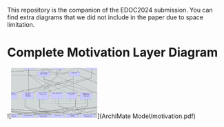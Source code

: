 This repository is the companion of the EDOC2024 submission. You can find extra diagrams that we did not include in the paper due to space limitation.

# Complete Motivation Layer Diagram
![<img alt="motivation" width="200px" src="thumbnails_motivation.png">](ArchiMate Model/motivation.pdf)
